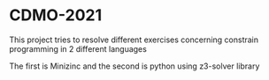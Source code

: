 # CDMO-2021
This project tries to resolve different exercises concerning constrain programming in 2 different languages

The first is Minizinc and the second is python using z3-solver library
